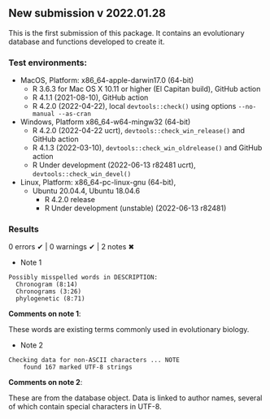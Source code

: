 ## New submission v 2022.01.28
This is the first submission of this package. It contains an evolutionary database and functions developed to create it. 

### Test environments:

- MacOS, Platform: x86_64-apple-darwin17.0 (64-bit)
  - R 3.6.3 for Mac OS X 10.11 or higher (El Capitan build), GitHub action
  - R 4.1.1 (2021-08-10), GitHub action
  - R 4.2.0 (2022-04-22), local `devtools::check()` using options `--no-manual --as-cran`
- Windows, Platform x86_64-w64-mingw32 (64-bit)
  - R 4.2.0 (2022-04-22 ucrt), `devtools::check_win_release()` and GitHub action
  - R 4.1.3 (2022-03-10), `devtools::check_win_oldrelease()` and GitHub action
  - R Under development (2022-06-13 r82481 ucrt), `devtools::check_win_devel()`
- Linux, Platform: x86_64-pc-linux-gnu (64-bit), 
  - Ubuntu 20.04.4, Ubuntu 18.04.6
    - R 4.2.0 release
    - R Under development (unstable) (2022-06-13 r82481)

### Results

0 errors ✔ | 0 warnings ✔ | 2 notes ✖

* Note 1

```
Possibly misspelled words in DESCRIPTION:
  Chronogram (8:14)
  Chronograms (3:26)
  phylogenetic (8:71)
```

**Comments on note 1**: <br/>

These words are existing terms commonly used in evolutionary biology.


* Note 2
```
Checking data for non-ASCII characters ... NOTE
    found 167 marked UTF-8 strings
```

**Comments on note 2**: <br/>

These are from the database object. Data is linked to author names, several of which contain special characters in UTF-8.
